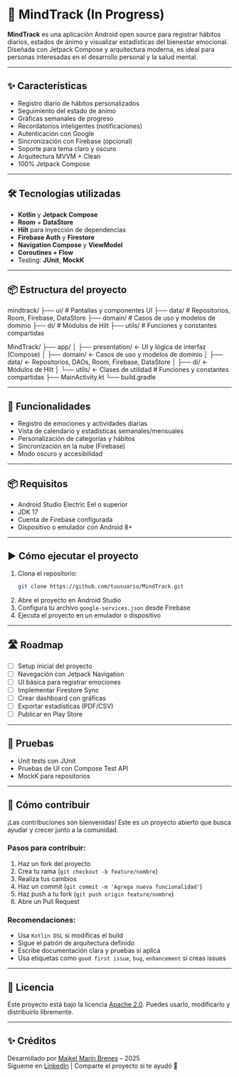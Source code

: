 # 🧠 MindTrack (In Progress)

**MindTrack** es una aplicación Android open source para registrar hábitos diarios, estados de ánimo y visualizar estadísticas del bienestar emocional. Diseñada con Jetpack Compose y arquitectura moderna, es ideal para personas interesadas en el desarrollo personal y la salud mental.

---

## ✨ Características

- Registro diario de hábitos personalizados
- Seguimiento del estado de ánimo
- Gráficas semanales de progreso
- Recordatorios inteligentes (notificaciones)
- Autenticación con Google
- Sincronización con Firebase (opcional)
- Soporte para tema claro y oscuro
- Arquitectura MVVM + Clean
- 100% Jetpack Compose

---

## 🛠 Tecnologías utilizadas

- **Kotlin** y **Jetpack Compose**
- **Room** + **DataStore**
- **Hilt** para inyección de dependencias
- **Firebase Auth** y **Firestore**
- **Navigation Compose** y **ViewModel**
- **Coroutines + Flow**
- Testing: **JUnit**, **MockK**

---

## 📦 Estructura del proyecto
mindtrack/
├── ui/ # Pantallas y componentes UI
├── data/ # Repositorios, Room, Firebase, DataStore
├── domain/ # Casos de uso y modelos de dominio
├── di/ # Módulos de Hilt
├── utils/ # Funciones y constantes compartidas

MindTrack/
├── app/
│ ├── presentation/ ← UI y lógica de interfaz (Compose)
│ ├── domain/ ← Casos de uso y modelos de dominio
│ ├── data/ ← Repositorios, DAOs, Room, Firebase, DataStore
│ ├── di/ ← Módulos de Hilt
│ └── utils/ ← Clases de utilidad # Funciones y constantes compartidas
├── MainActivity.kt
└── build.gradle

---

## 🔧 Funcionalidades

- Registro de emociones y actividades diarias
- Vista de calendario y estadísticas semanales/mensuales
- Personalización de categorías y hábitos
- Sincronización en la nube (Firebase)
- Modo oscuro y accesibilidad


---

## 📦 Requisitos

- Android Studio Electric Eel o superior
- JDK 17
- Cuenta de Firebase configurada
- Dispositivo o emulador con Android 8+

---

## ▶️ Cómo ejecutar el proyecto

1. Clona el repositorio:
   ```bash
   git clone https://github.com/tuusuario/MindTrack.git
   ```
2. Abre el proyecto en Android Studio
3. Configura tu archivo `google-services.json` desde Firebase
4. Ejecuta el proyecto en un emulador o dispositivo

---

## 🛣️ Roadmap

- [ ] Setup inicial del proyecto
- [ ] Navegación con Jetpack Navigation
- [ ] UI básica para registrar emociones
- [ ] Implementar Firestore Sync
- [ ] Crear dashboard con gráficas
- [ ] Exportar estadísticas (PDF/CSV)
- [ ] Publicar en Play Store

---

## 🧪 Pruebas

- Unit tests con JUnit
- Pruebas de UI con Compose Test API
- MockK para repositorios

---

## 🤝 Cómo contribuir

¡Las contribuciones son bienvenidas! Este es un proyecto abierto que busca ayudar y crecer junto a la comunidad.

### Pasos para contribuir:

1. Haz un fork del proyecto
2. Crea tu rama (`git checkout -b feature/nombre`)
3. Realiza tus cambios
4. Haz un commit (`git commit -m 'Agrega nueva funcionalidad'`)
5. Haz push a tu fork (`git push origin feature/nombre`)
6. Abre un Pull Request

### Recomendaciones:

- Usa `Kotlin DSL` si modificas el build
- Sigue el patrón de arquitectura definido
- Escribe documentación clara y pruebas si aplica
- Usa etiquetas como `good first issue`, `bug`, `enhancement` si creas issues

---

## 📝 Licencia

Este proyecto está bajo la licencia [Apache 2.0](LICENSE). Puedes usarlo, modificarlo y distribuirlo libremente.

---

## ✨ Créditos

Desarrollado por [Maikel Marín Brenes](mailto:maikel10vini@gmail.com) – 2025  
Sígueme en [LinkedIn](https://www.linkedin.com/in/maikel-marin-801767198/) | Comparte el proyecto si te ayudó 🙌
